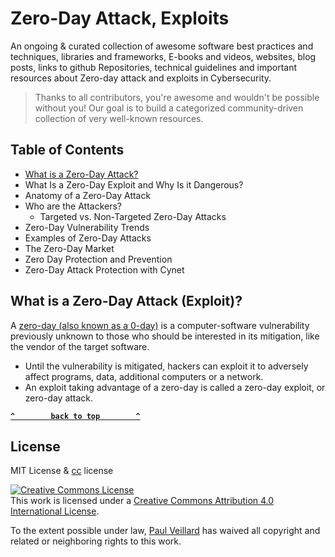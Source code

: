 # Zero-Day Attack, Exploits

An ongoing & curated collection of awesome software best practices and techniques, libraries and frameworks, E-books and videos, websites, blog posts, links to github Repositories, technical guidelines and important resources about Zero-day attack and exploits in Cybersecurity.
> Thanks to all contributors, you're awesome and wouldn't be possible without you! Our goal is to build a categorized community-driven collection of very well-known resources.

## Table of Contents

- [What is a Zero-Day Attack?](#)
- What Is a Zero-Day Exploit and Why Is it Dangerous?
- Anatomy of a Zero-Day Attack
- Who are the Attackers?
  - Targeted vs. Non-Targeted Zero-Day Attacks
- Zero-Day Vulnerability Trends
- Examples of Zero-Day Attacks
- The Zero-Day Market
- Zero Day Protection and Prevention
- Zero-Day Attack Protection with Cynet



## What is a Zero-Day Attack (Exploit)?
A [zero-day (also known as a 0-day)](https://en.wikipedia.org/wiki/Zero-day_(computing)) is a computer-software vulnerability previously unknown to those who should be interested in its mitigation, like the vendor of the target software.
- Until the vulnerability is mitigated, hackers can exploit it to adversely affect programs, data, additional computers or a network.
- An exploit taking advantage of a zero-day is called a zero-day exploit, or zero-day attack.


**[`^        back to top        ^`](#)**

## License
MIT License & [cc](https://creativecommons.org/licenses/by/4.0/) license

<a rel="license" href="http://creativecommons.org/licenses/by/4.0/"><img alt="Creative Commons License" style="border-width:0" src="https://i.creativecommons.org/l/by/4.0/88x31.png" /></a><br />This work is licensed under a <a rel="license" href="http://creativecommons.org/licenses/by/4.0/">Creative Commons Attribution 4.0 International License</a>.

To the extent possible under law, [Paul Veillard](https://github.com/paulveillard/) has waived all copyright and related or neighboring rights to this work.
